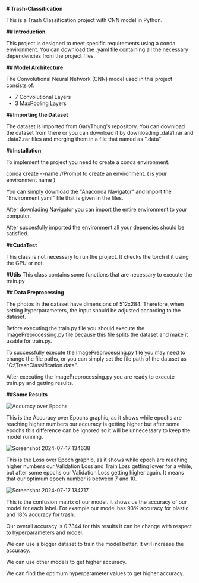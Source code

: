 **# Trash-Classification**

This is a Trash Classification project with CNN model in Python.


**## Introduction**

This project is designed to meet specific requirements using a conda environment. You can download the .yaml file containing all the necessary dependencies from the project files.


**## Model Architecture**

The Convolutional Neural Network (CNN) model used in this project consists of:
- 7 Convolutional Layers
- 3 MaxPooling Layers
  

**##Importing the Dataset**

The dataset is imported from GaryThung's repository. You can download the dataset from there or you can download it by downloading .data1.rar and .data2.rar files and merging them in a file that named as ".data" 


**##Installation**

To implement the project you need to create a conda environment. 

  conda create --name <my-env>  //Prompt to create an environment. (  <my-env> is your environment name  )

  You can simply download the "Anaconda Navigator" and import the "Environment.yaml" file that is given in the files.

  After downlading Navigator you can import the entire environment to your computer.

  After succesfully imported the environment all your depencies should be satisfied.


**##CudaTest**

This class is not necessary to run the project. It checks the torch if it using the GPU or not.


**#Utils**
This class contains some functions that are necessary to execute the train.py
  

**## Data Preprocessing**

The photos in the dataset have dimensions of 512x284. Therefore, when setting hyperparameters, the input should be adjusted according to the dataset.

Before executing the train.py file you should execute the ImagePreprocessing.py file because this file splits the dataset and make it usable for train.py.

To successfully execute the ImagePreprocessing.py file you may need to change the file paths, or you can simply set the file path of the dataset as "C:\TrashClassification\.data".

After executing the ImagePreprocessing.py you are ready to execute train.py and getting results.


**##Some Results**







![Accuracy over Epochs](https://github.com/user-attachments/assets/14b4f47b-0553-4b90-adbe-6ff3108d48ed)

This is the Accuracy over Epochs graphic, as it shows while epochs are reaching higher numbers our accuracy is getting higher but after some epochs this difference can be ignored so it will be unnecessary to keep the model running. 





![Screenshot 2024-07-17 134638](https://github.com/user-attachments/assets/9fe3e887-e012-404d-8f5e-2c544e76fac8)

This is the Loss over Epoch graphic, as it shows while epoch are reaching higher numbers our Validation Loss and Train Loss getting lower for a  while, but after some epochs our Validation Loss getting higher again. It means that our optimum epoch number is between 7 and 10.





![Screenshot 2024-07-17 134717](https://github.com/user-attachments/assets/516a4a61-7a0f-41e3-8bf5-91a1c160a400)

This is the confusion matrix of our model. It shows us the accuracy of our model for each label. For example our model has 93% accuracy for plastic and 18% accuracy for trash. 

Our overall accuracy is 0.7344 for this results it can be change with respect to hyperparameters and model.

We can use a bigger dataset to train the model better. It will increase the accuracy.

We can use other models to get higher accuracy.

We can find the optimum hyperparameter values to get higher accuracy.



